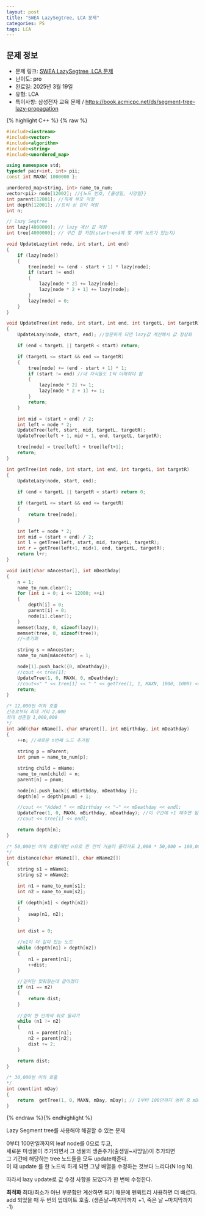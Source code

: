 ```yaml
---
layout: post
title: "SWEA LazySegtree, LCA 문제"
categories: PS
tags: LCA
---
```


## 문제 정보
- 문제 링크: [SWEA LazySegtree, LCA 문제](비공개)
- 난이도: <span style="color:#000000">pro</span>
- 완료일: 2025년 3월 19일
- 유형: LCA
- 특이사항: 삼성전자 교육 문제 / https://book.acmicpc.net/ds/segment-tree-lazy-propagation

{% highlight C++ %} {% raw %}
```C++
#include<iostream>
#include<vector>
#include<algorithm>
#include<string>
#include<unordered_map>

using namespace std;
typedef pair<int, int> pii;
const int MAXN{ 1000000 };

unordered_map<string, int> name_to_num;
vector<pii> node[12002]; //{노드 번호, {출생일, 사망일}}
int parent[12001]; //직계 부모 저장
int depth[12001]; //트리 상 깊이 저장 
int n;

// lazy Segtree
int lazy[4000000]; // lazy 계산 값 저장
int tree[4000000]; // 구간 합 저장(start~end에 몇 개의 노드가 있는지)

void UpdateLazy(int node, int start, int end)
{
	if (lazy[node])
	{
		tree[node] += (end - start + 1) * lazy[node];
		if (start != end)
		{
			lazy[node * 2] += lazy[node];
			lazy[node * 2 + 1] += lazy[node];
		}
		lazy[node] = 0;
	}
}

void UpdateTree(int node, int start, int end, int targetL, int targetR)
{
	UpdateLazy(node, start, end); //방문하게 되면 lazy값 계산해서 값 정상화

	if (end < targetL || targetR < start) return;

	if (targetL <= start && end <= targetR)
	{
		tree[node] += (end - start + 1) * 1;
		if (start != end) //내 자식들도 1씩 더해줘야 함
		{
			lazy[node * 2] += 1;
			lazy[node * 2 + 1] += 1;
		}
		return;
	}

	int mid = (start + end) / 2;
	int left = node * 2;
	UpdateTree(left, start, mid, targetL, targetR);
	UpdateTree(left + 1, mid + 1, end, targetL, targetR);

	tree[node] = tree[left] + tree[left+1];
	return;
}

int getTree(int node, int start, int end, int targetL, int targetR)
{
	UpdateLazy(node, start, end);
	
	if (end < targetL || targetR < start) return 0;

	if (targetL <= start && end <= targetR)
	{
		return tree[node];
	}

	int left = node * 2;
	int mid = (start + end) / 2;
	int l = getTree(left, start, mid, targetL, targetR);
	int r = getTree(left+1, mid+1, end, targetL, targetR);
	return l+r;
}

void init(char mAncestor[], int mDeathday)
{
	n = 1;
	name_to_num.clear();
	for (int i = 0; i <= 12000; ++i)
	{
		depth[i] = 0;
		parent[i] = 0;
		node[i].clear();
	}
	memset(lazy, 0, sizeof(lazy));
	memset(tree, 0, sizeof(tree));
	//~초기화

	string s = mAncestor;
	name_to_num[mAncestor] = 1;

	node[1].push_back({0, mDeathday});
	//cout << tree[1];
	UpdateTree(1, 0, MAXN, 0, mDeathday);
	//cout<<" " << tree[1] << " " << getTree(1, 1, MAXN, 1000, 1000) <<endl;
	return;
}

/* 12,000번 이하 호출
선조로부터 최대 거리 2,000
최대 생존일 1,000,000
*/
int add(char mName[], char mParent[], int mBirthday, int mDeathday)
{
	++n; //새로운 n번째 노드 추가됨 
	
	string p = mParent;
	int pnum = name_to_num[p];

	string child = mName;
	name_to_num[child] = n;
	parent[n] = pnum;

	node[n].push_back({ mBirthday, mDeathday });
	depth[n] = depth[pnum] + 1;

	//cout << "Added " << mBirthday << "~" << mDeathday << endl;
	UpdateTree(1, 0, MAXN, mBirthday, mDeathday); //이 구간에 +1 해주면 됨 (무조건 +1 이라 따로 값 전달 필요 없음)
	//cout << tree[1] << endl;

	return depth[n];
}

/* 50,000번 이하 호출(매번 n으로 한 칸씩 거슬러 올라가도 2,000 * 50,000 = 100,000,000)
*/
int distance(char mName1[], char mName2[])
{
	string s1 = mName1; 
	string s2 = mName2;

	int n1 = name_to_num[s1];
	int n2 = name_to_num[s2];

	if (depth[n1] < depth[n2])
	{
		swap(n1, n2);
	}
	
	int dist = 0;

	//n1이 더 깊이 있는 노드
	while (depth[n1] > depth[n2])
	{
		n1 = parent[n1];
		++dist;
	}

	//깊이만 맞춰줬는데 같아졌다
	if (n1 == n2)
	{
		return dist;
	}
	
	//같이 한 단계씩 위로 올리기
	while (n1 != n2)
	{
		n1 = parent[n1];
		n2 = parent[n2];
		dist += 2;
	}

	return dist;
}

/* 30,000번 이하 호출
*/
int count(int mDay)
{
	return 	getTree(1, 0, MAXN, mDay, mDay); // 1부터 100만까지 범위 중 mDay~mDay의 합;
}

```
{% endraw %}{% endhighlight %}

Lazy Segment tree를 사용해야 해결할 수 있는 문제

0부터 100만일까지의 leaf node를 0으로 두고,  
새로운 미생물이 추가되면서 그 생물의 생존주기(출생일~사망일)이 추가되면  
그 기간에 해당하는 tree 노드들을 모두 update해준다.  
이 때 update 를 한 노드씩 하게 되면 그냥 배열을 수정하는 것보다 느리다(N log N).   

따라서 lazy update로 값 수정 사항을 모았다가 한 번에 수정한다.

**최적화** 최대/최소가 아닌 부분합만 계산하면 되기 때문에 펜윅트리 사용하면 더 빠르다.  
add 되었을 때 두 번의 업데이트 호출. (생존날~마지막까지 +1, 죽은 날 ~마지막까지 -1)  

